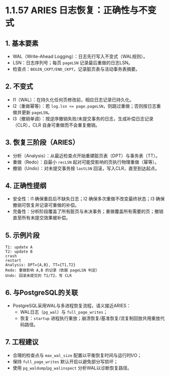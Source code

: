 ﻿# 1.1.57 ARIES 日志恢复：正确性与不变式

## 1. 基本要素

- WAL（Write-Ahead Logging）：日志先行写入不变式（WAL规则）。
- LSN：日志序列号；每页 `pageLSN` 记录最后重做的日志LSN。
- 检查点：`BEGIN_CKPT/END_CKPT`，记录脏页表与活动事务表摘要。

## 2. 不变式

- I1（WAL）：在持久化任何页修改前，相应日志记录已持久化。
- I2（重做幂等）：若 `log.lsn <= page.pageLSN`，则跳过重做；否则按日志重做并更新 `pageLSN`。
- I3（撤销单调）：按逆序撤销失败/未提交事务的日志，生成补偿日志记录（CLR），CLR 自身可重做而不会重复撤销。

## 3. 恢复三阶段（ARIES）

- 分析（Analysis）：从最近检查点开始重建脏页表（DPT）与事务表（TT）。
- 重做（Redo）：自最小 `recLSN` 起对可能受影响的页执行物理重做（幂等）。
- 撤销（Undo）：对未提交事务按 `lastLSN` 回滚，写入CLR，直至到达起点。

## 4. 正确性提纲

- 安全性：I1 确保重启后不缺失日志；I2 确保多次重做不改变最终状态；I3 确保撤销可恢复并记录可重做的补偿。
- 完备性：分析阶段覆盖了所有脏页与未决事务；重做覆盖所有需要的页；撤销直至所有未提交效果被补偿。

## 5. 示例片段

```text
T1: update A
T2: update B
crash
restart
Analysis: DPT={A,B}, TT={T1,T2}
Redo: 重做影响 A,B 的记录（依据 pageLSN 判定）
Undo: 回滚未提交的 T1/T2，写 CLR
```

## 6. 与PostgreSQL的关联

- PostgreSQL采用WAL与多进程恢复流程，语义接近ARIES：
  - WAL日志（`pg_wal`）与 `full_page_writes`；
  - 恢复：`startup` 进程执行重放；崩溃恢复/基准恢复/流复制回放共用重放代码路径。

## 7. 工程建议

- 合理的检查点与 `max_wal_size` 配置以平衡恢复时间与运行时I/O；
- 保持 `full_page_writes` 默认开启以避免部分写损坏；
- 使用 `pg_waldump`/`pg_walinspect` 分析WAL以诊断恢复路径。
